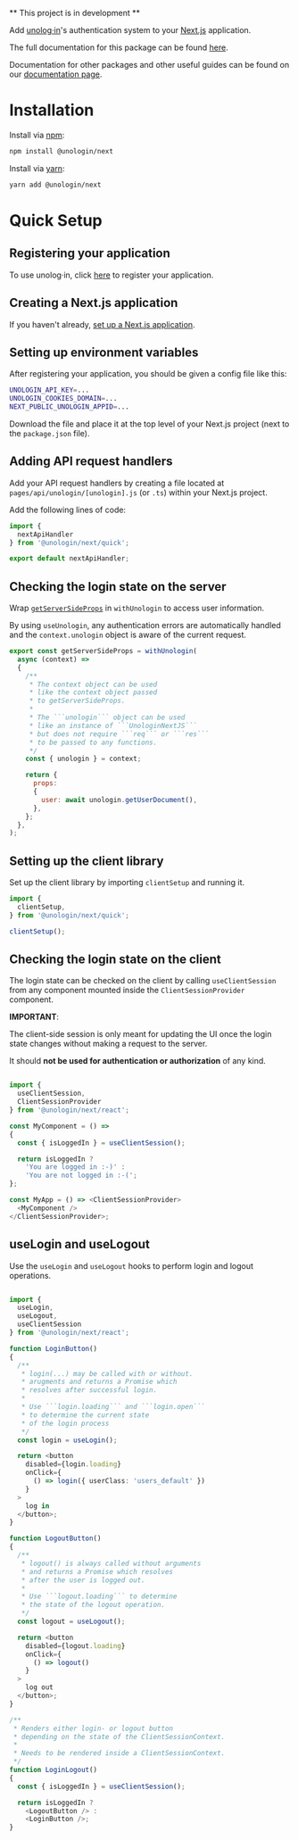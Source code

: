 
** This project is in development **

Add [unolog·in](https://unolog.in)'s authentication system to your [Next.js](https://Next.js.org/) application. 

The full documentation for this package can be found [here](https://unologin.github.io/next-sdk).

Documentation for other packages and other useful guides can be found on our [documentation page](https://dashboard.unolog.in/docs).

# Installation

Install via [npm](https://www.npmjs.com/):
```bash 
npm install @unologin/next
``` 
Install via [yarn](https://yarnpkg.com/):
```bash
yarn add @unologin/next
```

# Quick Setup

## Registering your application

To use unolog·in, click [here](https://dashboard.unolog.in/) to register your application. 

## Creating a Next.js application

If you haven't already, [set up a Next.js application](https://Next.js.org/docs/getting-started). 

## Setting up environment variables

After registering your application, you should be given a config file like this:

```bash
UNOLOGIN_API_KEY=...
UNOLOGIN_COOKIES_DOMAIN=...
NEXT_PUBLIC_UNOLOGIN_APPID=...
```
Download the file and place it at the top level of your Next.js project (next to the ```package.json``` file).

## Adding API request handlers

Add your API request handlers by creating a file located at ```pages/api/unologin/[unologin].js``` (or ```.ts```) within your Next.js project.

Add the following lines of code: 

```typescript
import {
  nextApiHandler
} from '@unologin/next/quick';

export default nextApiHandler;
```

## Checking the login state on the server

Wrap [```getServerSideProps```](https://Next.js.org/docs/basic-features/data-fetching/get-server-side-props) in ```withUnologin``` to access user information.

By using ```useUnologin```, any authentication errors are automatically handled and the ```context.unologin``` object is aware of the current request. 

```javascript
export const getServerSideProps = withUnologin(
  async (context) => 
  {
    /**
     * The context object can be used
     * like the context object passed 
     * to getServerSideProps.
     * 
     * The ```unologin``` object can be used 
     * like an instance of ```UnologinNextJS```
     * but does not require ```req``` or ```res``` 
     * to be passed to any functions.
     */
    const { unologin } = context;

    return {
      props: 
      {
        user: await unologin.getUserDocument(),
      },
    };
  },
);
``` 

## Setting up the client library

Set up the client library by importing ```clientSetup``` and running it.

```javascript
import {
  clientSetup,
} from '@unologin/next/quick';

clientSetup();
```

## Checking the login state on the client

The login state can be checked on the client by calling ```useClientSession``` from any component mounted inside the ```ClientSessionProvider``` component.

**IMPORTANT**: 

The client-side session is only meant for updating the UI once the login state changes without making a request to the server.

It should **not be used for authentication or authorization** of any kind. 

````javascript

import {
  useClientSession,
  ClientSessionProvider
} from '@unologin/next/react';

const MyComponent = () => 
{
  const { isLoggedIn } = useClientSession();

  return isLoggedIn ? 
    'You are logged in :-)' :
    'You are not logged in :-(';
};

const MyApp = () => <ClientSessionProvider>
  <MyComponent />
</ClientSessionProvider>;

````

## useLogin and useLogout

Use the ```useLogin``` and ```useLogout``` hooks to perform login and logout operations.

```typescript 

import {
  useLogin,
  useLogout,
  useClientSession
} from '@unologin/next/react';

function LoginButton()
{
  /**
   * login(...) may be called with or without. 
   * arugments and returns a Promise which 
   * resolves after successful login.
   * 
   * Use ```login.loading``` and ```login.open``` 
   * to determine the current state
   * of the login process 
   */
  const login = useLogin();

  return <button 
    disabled={login.loading}
    onClick={
      () => login({ userClass: 'users_default' })
    }
  >
    log in
  </button>;
}

function LogoutButton()
{
  /**
   * logout() is always called without arguments
   * and returns a Promise which resolves
   * after the user is logged out.
   * 
   * Use ```logout.loading``` to determine
   * the state of the logout operation.
   */
  const logout = useLogout();

  return <button 
    disabled={logout.loading}
    onClick={
      () => logout()
    }
  >
    log out
  </button>;
}

/**
 * Renders either login- or logout button
 * depending on the state of the ClientSessionContext.
 * 
 * Needs to be rendered inside a ClientSessionContext.
 */
function LoginLogout()
{
  const { isLoggedIn } = useClientSession();

  return isLoggedIn ?
    <LogoutButton /> :
    <LoginButton />;
}

``` 
